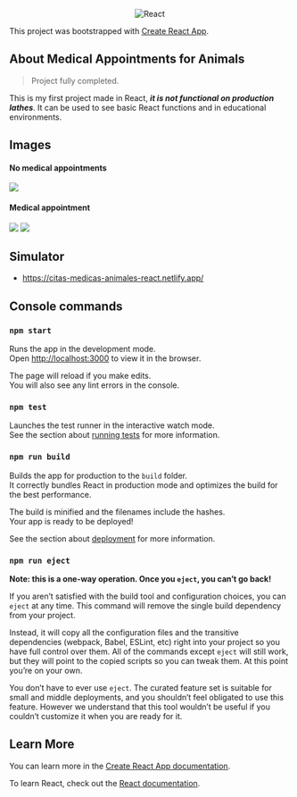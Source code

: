 <p align="center">
<img src="https://i.ibb.co/pPYfKM0/React.png" alt="React" border="0">
<p>

This project was bootstrapped with [Create React App](https://github.com/facebook/create-react-app).



## About Medical Appointments for Animals

>Project fully completed.

This is my first project made in React, ***it is not functional on production lathes***. It can be used to see basic React functions and in educational environments.



## Images

#### No medical appointments

<img src=https://i.ibb.co/bsy3k6T/sincitas.png>


#### Medical appointment

<img src=https://i.ibb.co/99djHWG/citas-medicas-animales.png>
<img src=https://i.ibb.co/n36c2cT/cita2.png>





## Simulator

* https://citas-medicas-animales-react.netlify.app/




## Console commands


### `npm start`

Runs the app in the development mode.<br />
Open [http://localhost:3000](http://localhost:3000) to view it in the browser.

The page will reload if you make edits.<br />
You will also see any lint errors in the console.

### `npm test`

Launches the test runner in the interactive watch mode.<br />
See the section about [running tests](https://facebook.github.io/create-react-app/docs/running-tests) for more information.

### `npm run build`

Builds the app for production to the `build` folder.<br />
It correctly bundles React in production mode and optimizes the build for the best performance.

The build is minified and the filenames include the hashes.<br />
Your app is ready to be deployed!

See the section about [deployment](https://facebook.github.io/create-react-app/docs/deployment) for more information.

### `npm run eject`

**Note: this is a one-way operation. Once you `eject`, you can’t go back!**

If you aren’t satisfied with the build tool and configuration choices, you can `eject` at any time. This command will remove the single build dependency from your project.

Instead, it will copy all the configuration files and the transitive dependencies (webpack, Babel, ESLint, etc) right into your project so you have full control over them. All of the commands except `eject` will still work, but they will point to the copied scripts so you can tweak them. At this point you’re on your own.

You don’t have to ever use `eject`. The curated feature set is suitable for small and middle deployments, and you shouldn’t feel obligated to use this feature. However we understand that this tool wouldn’t be useful if you couldn’t customize it when you are ready for it.

## Learn More

You can learn more in the [Create React App documentation](https://facebook.github.io/create-react-app/docs/getting-started).

To learn React, check out the [React documentation](https://reactjs.org/).

